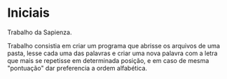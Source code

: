 # Iniciais
Trabalho da Sapienza.


Trabalho consistia em criar um programa que abrisse os arquivos de uma pasta,
 lesse cada uma das palavras e criar uma nova palavra com a letra que mais se repetisse em determinada posição,
 e em caso de mesma "pontuação" dar preferencia a ordem alfabética.
